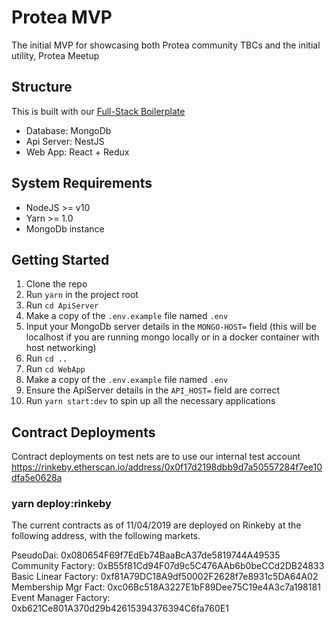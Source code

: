 # Protea MVP 

The initial MVP for showcasing both Protea community TBCs and the initial utility, Protea Meetup


## Structure

This is built with our [Full-Stack Boilerplate](https://gitlab.com/linumlabs/ethers-react-redux-typescript-mongo-boilerplate)

* Database: MongoDb
* Api Server: NestJS
* Web App: React + Redux
 
## System Requirements

* NodeJS >= v10
* Yarn >= 1.0
* MongoDb instance

## Getting Started

1.  Clone the repo
2.  Run `yarn` in the project root
3.  Run `cd ApiServer`
4.  Make a copy of the `.env.example` file named `.env`
5.  Input your MongoDb server details in the `MONGO-HOST=` field (this will be
    localhost if you are running mongo locally or in a docker container with 
    host networking)
6.  Run `cd ..`
7.  Run `cd WebApp`
7.  Make a copy of the `.env.example` file named `.env`
8.  Ensure the ApiServer details in the `API_HOST=` field are correct
9.  Run `yarn start:dev` to spin up all the necessary applications

## Contract Deployments
Contract deployments on test nets are to use our internal test account 
https://rinkeby.etherscan.io/address/0x0f17d2198dbb9d7a50557284f7ee10dfa5e0628a

### yarn deploy:rinkeby
The current contracts as of 11/04/2019 are deployed on Rinkeby at the following address, with the following markets. 

PseudoDai:              0x080654F69f7EdEb74BaaBcA37de5819744A49535
Community Factory:      0xB55f81Cd94F07d9c5C476AAb6b0beCCd2DB24833
Basic Linear Factory:   0xf81A79DC18A9df50002F2628f7e8931c5DA64A02
Membership Mgr Fact:    0xc06Bc518A3227E1bF89Dee75C19e4A3c7a198181
Event Manager Factory:  0xb621Ce801A370d29b42615394376394C6fa760E1